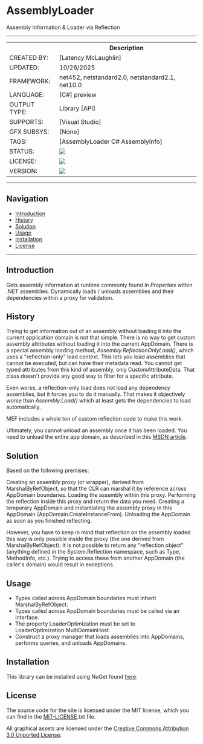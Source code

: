 ﻿# AssemblyLoader
Assembly Information & Loader via Reflection


---


<table>
<tr>
<th></th>
<th>Description</th>
</tr>
<tr>
<td>CREATED BY:</td>
<td>[Latency McLaughlin]</td>
</tr>
<tr>
<td>UPDATED:</td>
<td>10/26/2025</td>
</tr>
<tr>
<td>FRAMEWORK:</td>
<td>net452, netstandard2.0, netstandard2.1, net10.0</td>
</tr>
<tr>
<td>LANGUAGE:</td>
<td>[C#] preview</td>
</tr>
<tr>
<td>OUTPUT TYPE:</td>
<td>Library [API]</td>
</tr>
<tr>
<td>SUPPORTS:</td>
<td>[Visual Studio]</td>
</tr>
<tr>
<td>GFX SUBSYS:</td>
<td>[None]</td>
</tr>
<tr>
<td>TAGS:</td>
<td>[AssemblyLoader C# AssemblyInfo]</td>
</tr>
<tr>
<td>STATUS:</td>
<td><a href="https://github.com/Latency/AssemblyLoader/actions/workflows/dotnet.yml"><img src="https://github.com/Latency/AssemblyLoader/actions/workflows/dotnet.yml/badge.svg"></a></td>
</tr>
<tr>
<td>LICENSE:</td>
<td><a href="https://github.com/Latency/AssemblyLoader/blob/master/MIT-LICENSE.txt"><img src="https://img.shields.io/github/license/Latency/AssemblyLoader?style=plastic&logo=GitHub&logoColor=black&label=License&color=yellowgreen"></a></td>
</tr>
<tr>
<td>VERSION:</td>
<td><a href="https://github.com/Latency/AssemblyLoader/releases"><img src="https://img.shields.io/github/v/release/Latency/AssemblyLoader?include_prereleases&style=plastic&logo=GitHub&logoColor=black&label=Version&color=blue"></a></td>
</tr>
<!-- VERSION: 1.2.4 -->
</table>


<hr>

## Navigation
* <a href="#introduction">Introduction</a>
* <a href="#history">History</a>
* <a href="#solution">Solution</a>
* <a href="#usage">Usage</a>
* <a href="#installation">Installation</a>
* <a href="#license">License</a>

<hr>

<h2><a name="introduction">Introduction</a></h2>

Gets assembly information at runtime commonly found in *Properties* within .NET assemblies.
Dynamically loads / unloads assemblies and their dependencies within a proxy for validation.

<h2><a name=history">History</a></h2>

Trying to get information out of an assembly without loading it into the current application domain is not that simple.
There is no way to get custom assembly attributes without loading it into the current AppDomain.
There is a special assembly loading method, <i>Assembly.ReflectionOnlyLoad()</i>, which uses a "reflection-only" load context.
This lets you load assemblies that cannot be executed, but can have their metadata read.
You cannot get typed attributes from this kind of assembly, only CustomAttributeData.
That class doesn't provide any good way to filter for a specific attribute.

Even worse, a reflection-only load does not load any dependency assemblies, but it forces you to do it manually.
That makes it objectively worse than <i>Assembly.Load()</i> which at least gets the dependencies to load automatically.

MEF includes a whole ton of custom reflection code to make this work.

Ultimately, you cannot unload an assembly once it has been loaded.
You need to unload the entire app domain, as described in this [MSDN article].

<h2><a name="solution">Solution</a></h2>

Based on the following premises:

Creating an assembly proxy (or wrapper), derived from MarshalByRefObject, so that the CLR can marshal it by reference across AppDomain boundaries.
Loading the assembly within this proxy.
Performing the reflection inside this proxy and return the data you need.
Creating a temporary AppDomain and instantiating the assembly proxy in this AppDomain (AppDomain.CreateInstanceFrom).
Unloading the AppDomain as soon as you finished reflecting.

However, you have to keep in mind that reflection on the assembly loaded this way is only possible inside the proxy (the one derived from MarshalByRefObject).
It is not possible to return any "reflection object" (anything defined in the System.Reflection namespace, such as Type, MethodInfo, etc.).
Trying to access these from another AppDomain (the caller's domain) would result in exceptions.

<h2><a name="usage">Usage</a></h2>

- Types called across AppDomain boundaries must inherit MarshalByRefObject.
- Types called across AppDomain boundaries must be called via an interface.
- The property LoaderOptimization must be set to LoaderOptimization.MultiDomainHost.
- Construct a proxy manager that loads assemblies into AppDomains, performs queries, and unloads AppDomains.

<h2><a name="installation">Installation</a></h2>

This library can be installed using NuGet found [here](https://www.nuget.org/packages/AssemblyLoader/).

<h2><a name="license">License</a></h2>

The source code for the site is licensed under the MIT license, which you can find in
the [MIT-LICENSE].txt file.

All graphical assets are licensed under the
[Creative Commons Attribution 3.0 Unported License](https://creativecommons.org/licenses/by/3.0/).

[//]: # (These are reference links used in the body of this note and get stripped out when the markdown processor does its job.)

   [GNU LESSER GENERAL PUBLIC LICENSE]: <http://www.gnu.org/licenses/lgpl-3.0.en.html>
   [MSDN article]: <https://msdn.microsoft.com/en-us/library/c5b8a8f9(v=vs.100).aspx>
   [MIT-License]: <http://choosealicense.com/licenses/mit/>

